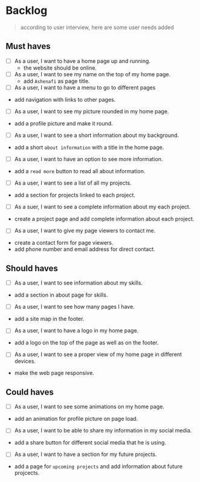 # Backlog

> according to user interview, here are some user needs added

## Must haves

- [ ] As a user, I want to have a home page up and running.
  - the website should be online.
- [ ] As a user, I want to see my name on the top of my home page.
  - add `Ashenafi` as page title.
- [ ] As a user, I want to have a menu to go to different pages
- add navigation with links to other pages.
- [ ] As a user, I want to see my picture rounded in my home page.
- add a profile picture and make it round.
- [ ] As a user, I want to see a short information about my background.
- add a short `about information` with a title in the home page.
- [ ] As a user, I want to have an option to see more information.
- add a `read more` button to read all about information.
- [ ] As a user, I want to see a list of all my projects.
- add a section for projects linked to each project.
- [ ] As a suer, I want to see a complete information about my each project.
- create a project page and add complete information about each project.
- [ ] As a user, I want to give my page viewers to contact me.
- create a contact form for page viewers.
- add phone number and email address for direct contact.

## Should haves
- [ ] As a user, I want to see information about my skills.
 - add a section in about page for skills.
- [ ] As a user, I want to see how many pages I have.
- add a site map in the footer.
- [ ] As a user, I want to have a logo in my home page.
- add a logo on the top of the page as well as on the footer.
- [ ] As a user, I want to see a proper view of my home page in different devices.
- make the web page responsive.

## Could haves

- [ ] As a user, I want to see some animations on my home page.
- add an animation for profile picture on page load.
- [ ] As a user, I want to be able to share my information in my social media.
- add a share button for different social media that he is using.
- [ ] As a user, I want to have a section for my future projects.
- add a page for `upcoming projects` and add information about future projcects.
